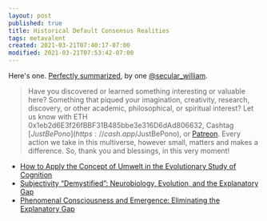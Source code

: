 ```yaml
---
layout: post
published: true
title: Historical Default Consensus Realities
tags: metavalent
created: 2021-03-21T07:40:17-07:00
modified: 2021-03-21T07:53:42-07:00
---
```


Here's one. [Perfectly summarized](https://twitter.com/secular_william/status/1373377649905692677), by one [@secular_william](https://twitter.com/secular_william/).

> Have you discovered or learned something interesting or valuable here? Something that piqued your imagination, creativity, research, discovery, or other academic, philosophical, or spiritual interest? Let us know with ETH 0x1eb2d6E3f26fBBF31B485bbe3e316D6dAd806632, Cashtag [$JustBePono](https://cash.app/$JustBePono), or [Patreon](https://patreon.com/metavalent). Every action we take in this multiverse, however small, matters and makes a difference. So, thank you and blessings, in this very moment!

* [How to Apply the Concept of Umwelt in the Evolutionary Study of Cognition](https://www.frontiersin.org/articles/10.3389/fpsyg.2018.02001/full)
* [Subjectivity “Demystified”: Neurobiology, Evolution, and the Explanatory Gap](https://www.frontiersin.org/articles/10.3389/fpsyg.2019.01686/full)
* [Phenomenal Consciousness and Emergence: Eliminating the Explanatory Gap](https://www.frontiersin.org/articles/10.3389/fpsyg.2020.01041/full)